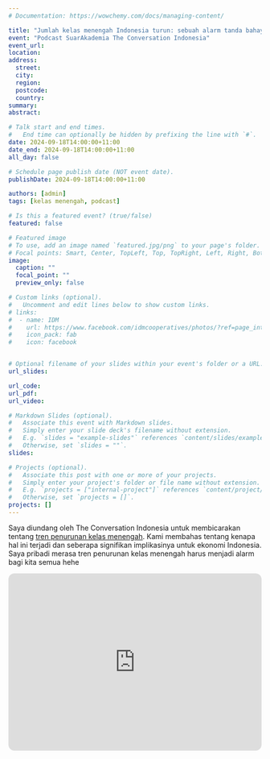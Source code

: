 ```yaml
---
# Documentation: https://wowchemy.com/docs/managing-content/

title: "Jumlah kelas menengah Indonesia turun: sebuah alarm tanda bahaya?"
event: "Podcast SuarAkademia The Conversation Indonesia"
event_url:
location:
address:
  street:
  city:
  region:
  postcode:
  country:
summary: 
abstract: 

# Talk start and end times.
#   End time can optionally be hidden by prefixing the line with `#`.
date: 2024-09-18T14:00:00+11:00
date_end: 2024-09-18T14:00:00+11:00
all_day: false

# Schedule page publish date (NOT event date).
publishDate: 2024-09-18T14:00:00+11:00

authors: [admin]
tags: [kelas menengah, podcast]

# Is this a featured event? (true/false)
featured: false

# Featured image
# To use, add an image named `featured.jpg/png` to your page's folder. 
# Focal points: Smart, Center, TopLeft, Top, TopRight, Left, Right, BottomLeft, Bottom, BottomRight.
image:
  caption: ""
  focal_point: ""
  preview_only: false

# Custom links (optional).
#   Uncomment and edit lines below to show custom links.
# links:
#  - name: IDM
#    url: https://www.facebook.com/idmcooperatives/photos/?ref=page_internal
#    icon_pack: fab
#    icon: facebook


# Optional filename of your slides within your event's folder or a URL.
url_slides: 

url_code:
url_pdf: 
url_video: 

# Markdown Slides (optional).
#   Associate this event with Markdown slides.
#   Simply enter your slide deck's filename without extension.
#   E.g. `slides = "example-slides"` references `content/slides/example-slides.md`.
#   Otherwise, set `slides = ""`.
slides: 

# Projects (optional).
#   Associate this post with one or more of your projects.
#   Simply enter your project's folder or file name without extension.
#   E.g. `projects = ["internal-project"]` references `content/project/deep-learning/index.md`.
#   Otherwise, set `projects = []`.
projects: []
---
```


Saya diundang oleh The Conversation Indonesia untuk membicarakan tentang [tren penurunan kelas menengah](https://open.spotify.com/episode/0NhTDAeIbTmlTdjyDcs7AV?si=908aec861266427b). Kami membahas tentang kenapa hal ini terjadi dan seberapa signifikan implikasinya untuk ekonomi Indonesia. Saya pribadi merasa tren penurunan kelas menengah harus menjadi alarm bagi kita semua hehe

<iframe style="border-radius:12px" src="https://open.spotify.com/embed/episode/0NhTDAeIbTmlTdjyDcs7AV?utm_source=generator" width="100%" height="352" frameBorder="0" allowfullscreen="" allow="autoplay; clipboard-write; encrypted-media; fullscreen; picture-in-picture" loading="lazy"></iframe>